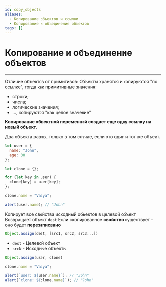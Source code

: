 ```yaml
---
id: copy_objects
aliases:
  - Копирование объектов и ссылки
  - Копирование и объединение объектов
tags: []
---
```


# Копирование и объединение объектов
---
Отличие объектов от примитивов:
Объекты хранятся и копируются "по ссылке", тогда как примитивные значения:
- строки;
- числа;
- логические значения;
- ..., копируются "как целое значение"

**Копирование объектной переменной создает еще одну ссылку на новый объект.**

Два объекта равны, только в том случае, если это один и тот же объект.

```js
let user = {
  name: "John",
  age: 30
};

let clone = {};

for (let key in user) {
  clone[key] = user[key];
};

clone.name = "Vasya";

alert(user.name); // "John"
```

Копирует все свойства исходный объектов в целевой объект
Возвращает объект `dest`
Если скопированное **свойство** существует - оно будет **перезаписвано**
```js
Object.assign(dest, [src1, src2, src3...])
```
- `dest` - Целевой объект
- `srcN` - Исходные объекты


```js
Object.assign(user, clone)

clone.name = "Vasya";

alert(`user: ${user.name}`); // "John"
alert(`clone: ${clone.name}`); // "John"
```


